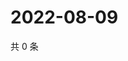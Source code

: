 # 2022-08-09

共 0 条

<!-- BEGIN WEIBO -->
<!-- 最后更新时间 Tue Aug 09 2022 00:23:09 GMT+0800 (China Standard Time) -->

<!-- END WEIBO -->
